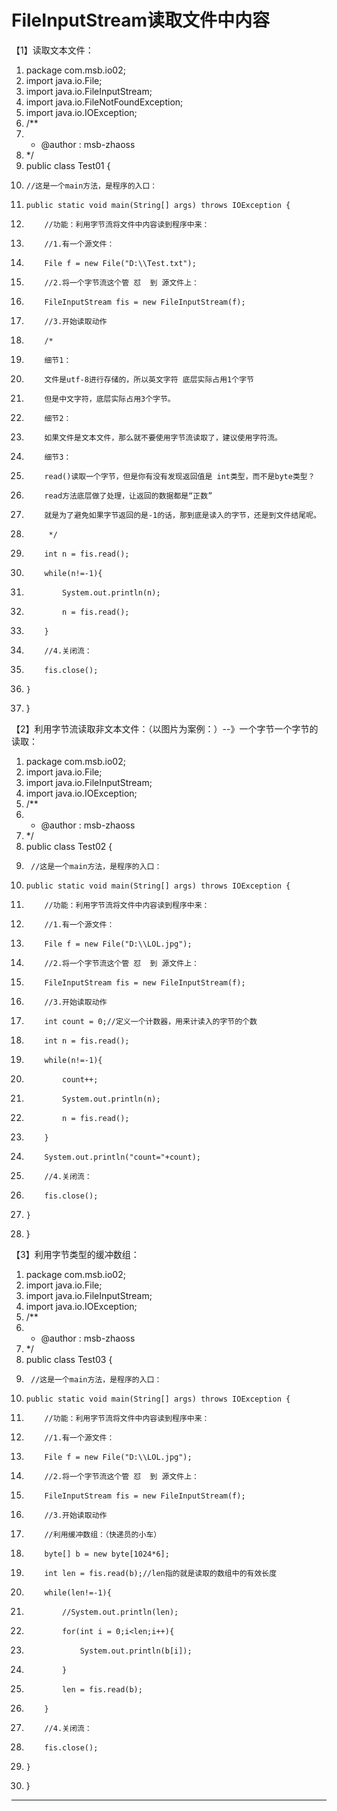 ﻿
# FileInputStream读取文件中内容

【1】读取文本文件： 




1.  package com.msb.io02;
2.  import java.io.File;
3.  import java.io.FileInputStream;
4.  import java.io.FileNotFoundException;
5.  import java.io.IOException;
6.  /**
7.   * @author : msb-zhaoss
8.   */
9.  public class Test01 {
10.     //这是一个main方法，是程序的入口：
11.     public static void main(String[] args) throws IOException {
12.         //功能：利用字节流将文件中内容读到程序中来：
13.         //1.有一个源文件：
14.         File f = new File("D:\\Test.txt");
15.         //2.将一个字节流这个管 怼  到 源文件上：
16.         FileInputStream fis = new FileInputStream(f);
17.         //3.开始读取动作
18.         /*
19.         细节1：
20.         文件是utf-8进行存储的，所以英文字符 底层实际占用1个字节
21.         但是中文字符，底层实际占用3个字节。
22.         细节2：
23.         如果文件是文本文件，那么就不要使用字节流读取了，建议使用字符流。
24.         细节3：
25.         read()读取一个字节，但是你有没有发现返回值是 int类型，而不是byte类型？
26.         read方法底层做了处理，让返回的数据都是“正数”
27.         就是为了避免如果字节返回的是-1的话，那到底是读入的字节，还是到文件结尾呢。
28.          */
29.         int n = fis.read();
30.         while(n!=-1){
31.             System.out.println(n);
32.             n = fis.read();
33.         }
34.         //4.关闭流：
35.         fis.close();
36.     }
37. }

 




【2】利用字节流读取非文本文件：（以图片为案例：）--》一个字节一个字节的读取： 







1.  package com.msb.io02;
2.  import java.io.File;
3.  import java.io.FileInputStream;
4.  import java.io.IOException;
5.  /**
6.   * @author : msb-zhaoss
7.   */
8.  public class Test02 {
9.      //这是一个main方法，是程序的入口：
10.     public static void main(String[] args) throws IOException {
11.         //功能：利用字节流将文件中内容读到程序中来：
12.         //1.有一个源文件：
13.         File f = new File("D:\\LOL.jpg");
14.         //2.将一个字节流这个管 怼  到 源文件上：
15.         FileInputStream fis = new FileInputStream(f);
16.         //3.开始读取动作
17.         int count = 0;//定义一个计数器，用来计读入的字节的个数
18.         int n = fis.read();
19.         while(n!=-1){
20.             count++;
21.             System.out.println(n);
22.             n = fis.read();
23.         }
24.         System.out.println("count="+count);
25.         //4.关闭流：
26.         fis.close();
27.     }
28. }

 







【3】利用字节类型的缓冲数组： 




1.  package com.msb.io02;
2.  import java.io.File;
3.  import java.io.FileInputStream;
4.  import java.io.IOException;
5.  /**
6.   * @author : msb-zhaoss
7.   */
8.  public class Test03 {
9.      //这是一个main方法，是程序的入口：
10.     public static void main(String[] args) throws IOException {
11.         //功能：利用字节流将文件中内容读到程序中来：
12.         //1.有一个源文件：
13.         File f = new File("D:\\LOL.jpg");
14.         //2.将一个字节流这个管 怼  到 源文件上：
15.         FileInputStream fis = new FileInputStream(f);
16.         //3.开始读取动作
17.         //利用缓冲数组：（快递员的小车）
18.         byte[] b = new byte[1024*6];
19.         int len = fis.read(b);//len指的就是读取的数组中的有效长度
20.         while(len!=-1){
21.             //System.out.println(len);
22.             for(int i = 0;i<len;i++){
23.                 System.out.println(b[i]);
24.             }
25.             len = fis.read(b);
26.         }
27.         //4.关闭流：
28.         fis.close();
29.     }
30. }

 




































------------------------------------------------------------

